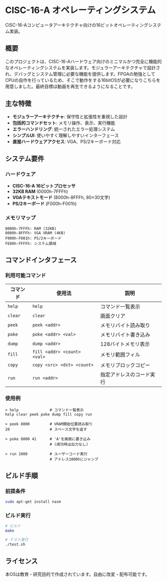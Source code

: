 # CISC-16-A オペレーティングシステム

CISC-16-Aコンピュータアーキテクチャ向けの16ビットオペレーティングシステム実装。

## 概要

このプロジェクトは、CISC-16-Aハードウェア向けのミニマルかつ完全に機能的なオペレーティングシステムを実装します。モジュラーアーキテクチャで設計され、デバッグとシステム管理に必要な機能を提供します。FPGAの勉強としてCPUの自作を行っているため、そこで動作をする16bitOSが必要になりこちらを用意しました。最終目標は動画を再生できるようになることです。

## 主な特徴

- **モジュラーアーキテクチャ**: 保守性と拡張性を重視した設計
- **包括的コマンドセット**: メモリ操作、表示、実行機能
- **エラーハンドリング**: 統一されたエラー処理システム
- **シンプルUI**: 使いやすく理解しやすいインターフェース
- **直接ハードウェアアクセス**: VGA、PS/2キーボード対応

## システム要件

### ハードウェア
- **CISC-16-A 16ビットプロセッサ**
- **32KB RAM** (0000h-7FFFh)
- **VGAテキストモード** (8000h-8FFFh, 80×30文字)
- **PS/2キーボード** (F000h-F001h)

### メモリマップ
```
0000h-7FFFh: RAM (32KB)
8000h-8FFFh: VGA VRAM (4KB)
F000h-F001h: PS/2キーボード
FE00h-FFFFh: システム領域
```

## コマンドインタフェース

### 利用可能コマンド
| コマンド | 使用法 | 説明 |
|---------|-------|-----|
| `help` | `help` | コマンド一覧表示 |
| `clear` | `clear` | 画面クリア |
| `peek` | `peek <addr>` | メモリバイト読み取り |
| `poke` | `poke <addr> <val>` | メモリバイト書き込み |
| `dump` | `dump <addr>` | 128バイトメモリ表示 |
| `fill` | `fill <addr> <count> <val>` | メモリ範囲フィル |
| `copy` | `copy <src> <dst> <count>` | メモリブロックコピー |
| `run` | `run <addr>` | 指定アドレスのコード実行 |

### 使用例
```
> help              # コマンド一覧表示
help clear peek poke dump fill copy run

> peek 8000         # VRAM開始位置読み取り
20                  # スペース文字を返す

> poke 8000 41      # 'A'を画面に書き込み
                    # (成功時は出力なし)

> run 1000          # ユーザーコード実行
                    # アドレス1000hにジャンプ
```

## ビルド手順

### 前提条件
```bash
sudo apt-get install nasm
```

### ビルド実行
```bash
# ビルド
make

# テスト実行
./test.sh
```

## ライセンス

本OSは教育・研究目的で作成されています。自由に改変・配布可能です。